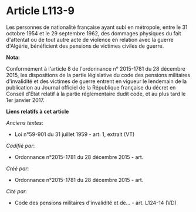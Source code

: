 # Article L113-9

Les personnes de nationalité française ayant subi en métropole, entre le 31 octobre 1954 et le 29 septembre 1962, des
dommages physiques du fait d'attentat ou de tout autre acte de violence en relation avec la guerre d'Algérie, bénéficient des
pensions de victimes civiles de guerre.

**Nota:**

Conformément à l'article 8 de l'ordonnance n° 2015-1781 du 28 décembre 2015, les dispositions de la partie législative du
code des pensions militaires d'invalidité et des victimes de guerre entrent en vigueur le lendemain de la publication au
Journal officiel de la République française du décret en Conseil d'Etat relatif à la partie réglementaire dudit code, et au
plus tard le 1er janvier 2017.

**Liens relatifs à cet article**

_Anciens textes_:

  - Loi n°59-901 du 31 juillet 1959 - art. 1, extrait (VT)

_Codifié par_:

  - Ordonnance n°2015-1781 du 28 décembre 2015 - art.

_Créé par_:

  - Ordonnance n°2015-1781 du 28 décembre 2015 - art.

_Cité par_:

  - Code des pensions militaires d'invalidité et de... - art. L124-14 (VD)
